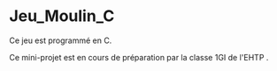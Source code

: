 # Jeu_Moulin_C
Ce jeu est programmé en C.

Ce mini-projet est en cours de préparation par la classe 1GI de l'EHTP .
